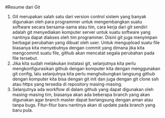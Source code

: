 #Resume dari Git 

1. Git merupakan salah satu dari version control sistem yang banyak digunakan oleh para programmer untuk mengembangkan suatu software secara bersama-sama atau tim, cara kerja dari git sendiri adalah git menyediakan komputer server untuk suatu software yang nantinya dapat diakses oleh tim programmer. Disini git juga menyimpan berbagai perubahan yang dibuat oleh user. Untuk mengupload suatu file biasanya kita menyebutnya dengan commit yang dimana jika kita mengcommit suatu file, github akan mencatat segala perubahan pada file tersebut.
2. Jika kita sudah melakukan instalasi git, selanjutnya kita perlu mengkonfigurasikan github dengan komputer kita dengan menggunakan git config, lalu selanjutnya kita perlu menghubungkan langsung github dengan komputer kita bisa dengan git init dan juga dengan git clone ssh atau https yang tersedia di repository masing-masing.
3. Selanjutnya ada workflow di dalam github yang dapat digunakan oleh masing-masing tim, biasanya akan ada beberapa branch yang akan digunakan agar branch master dapat berlangsung dengan aman atau tanpa bugs. Fitur-fitur baru nantinya akan di update pada branch yang baru pula.